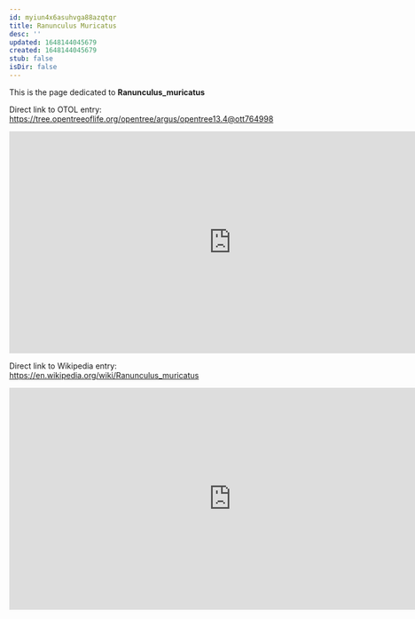 ```yaml
---
id: myiun4x6asuhvga88azqtqr
title: Ranunculus Muricatus
desc: ''
updated: 1648144045679
created: 1648144045679
stub: false
isDir: false
---
```

This is the page dedicated to **Ranunculus_muricatus**


Direct link to OTOL entry: https://tree.opentreeoflife.org/opentree/argus/opentree13.4@ott764998



<html>
    <body>
    <iframe src="https://tree.opentreeoflife.org/opentree/argus/opentree13.4@ott764998"
    width="800" height="400" frameborder="0" allowfullscreen> </iframe>
    </body>
</html>
    


Direct link to Wikipedia entry: https://en.wikipedia.org/wiki/Ranunculus_muricatus



<html>
    <body>
    <iframe src="https://en.wikipedia.org/wiki/Ranunculus_muricatus"
    width="800" height="400" frameborder="0" allowfullscreen> </iframe>
    </body>
</html>
    
